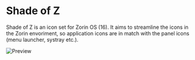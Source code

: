 # Shade of Z

Shade of Z is an icon set for Zorin OS  (16). It aims to streamline the icons in the Zorin envoriment, so application icons are in match with the panel icons (menu launcher, systray etc.).

![Preview](https://user-images.githubusercontent.com/60283532/116978126-98f93080-acc3-11eb-933b-895328574f9c.png)
